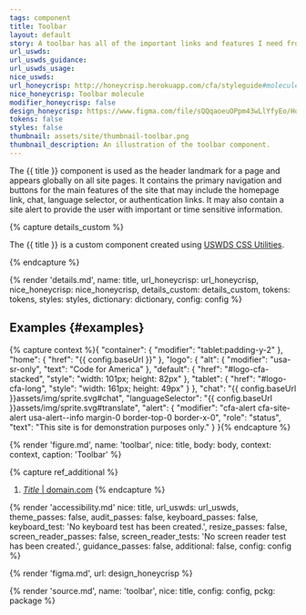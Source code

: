```yaml
---
tags: component
title: Toolbar
layout: default
story: A toolbar has all of the important links and features I need from a website. It might also have a time-sensitive alert.
url_uswds:
url_uswds_guidance:
url_uswds_usage:
nice_uswds:
url_honeycrisp: http://honeycrisp.herokuapp.com/cfa/styleguide#molecules-toolbar
nice_honeycrisp: Toolbar molecule
modifier_honeycrisp: false
design_honeycrisp: https://www.figma.com/file/sQQqaoeuOPpm43wLlYfyEo/Honeycrisp-Design-System?type=design&node-id=5002-531&mode=design
tokens: false
styles: false
thumbnail: assets/site/thumbnail-toolbar.png
thumbnail_description: An illustration of the toolbar component.
---
```


<!-- INTRO -->

The {{ title }} component is used as the header landmark for a page and appears globally on all site pages. It contains the primary navigation and buttons for the main features of the site that may include the homepage link, chat, language selector, or authentication links. It may also contain a site alert to provide the user with important or time sensitive information.

<!-- DETAILS -->

{% capture details_custom %}
<p>The {{ title }} is a custom component created using <a href="https://designsystem.digital.gov/utilities" target="_blank" rel="noopener nofollow" class="usa-link--external">USWDS CSS Utilities</a>.</p>
{% endcapture %}

{% render 'details.md',
  name: title,
  url_honeycrisp: url_honeycrisp,
  nice_honeycrisp: nice_honeycrisp,
  details_custom: details_custom,
  tokens: tokens,
  styles: styles,
  dictionary: dictionary,
  config: config %}

<!-- EXAMPLES -->

## Examples {#examples}

{% capture context %}{
  "container": {
    "modifier": "tablet:padding-y-2"
  },
  "home": {
    "href": "{{ config.baseUrl }}"
  },
  "logo": {
    "alt": {
      "modifier": "usa-sr-only",
      "text": "Code for America"
    },
    "default": {
      "href": "#logo-cfa-stacked",
      "style": "width: 101px; height: 82px"
    },
    "tablet": {
      "href": "#logo-cfa-long",
      "style": "width: 161px; height: 49px"
    }
  },
  "chat": "{{ config.baseUrl }}assets/img/sprite.svg#chat",
  "languageSelector": "{{ config.baseUrl }}assets/img/sprite.svg#translate",
  "alert": {
    "modifier": "cfa-alert cfa-site-alert usa-alert--info margin-0 border-top-0 border-x-0",
    "role": "status",
    "text": "This site is for demonstration purposes only."
  }
}{% endcapture %}

{% render 'figure.md', name: 'toolbar', nice: title, body: body, context: context, caption: 'Toolbar' %}

<!-- GUIDANCE -->

<!-- ## Guidance {#guidance} -->

{% capture ref_additional %}
1. <a href="#" target="_blank" rel="noopener nofollow" class="usa-link--external"><cite>Title</cite> | domain.com</a>
{% endcapture %}

<!-- render 'references.md', ref_main: url_uswds_guidance, ref_additional: ref_additional, config: config -->

<!-- ACCESSIBILITY -->

{% render 'accessibility.md'
  nice: title,
  url_uswds: url_uswds,
  theme_passes: false,
  audit_passes: false,
  keyboard_passes: false,
  keyboard_test: 'No keyboard test has been created.',
  resize_passes: false,
  screen_reader_passes: false,
  screen_reader_tests: 'No screen reader test has been created.',
  guidance_passes: false,
  additional: false,
  config: config %}

<!-- DESIGN -->

{% render 'figma.md', url: design_honeycrisp %}

<!-- SOURCE -->

{% render 'source.md', name: 'toolbar', nice: title, config: config, pckg: package %}

